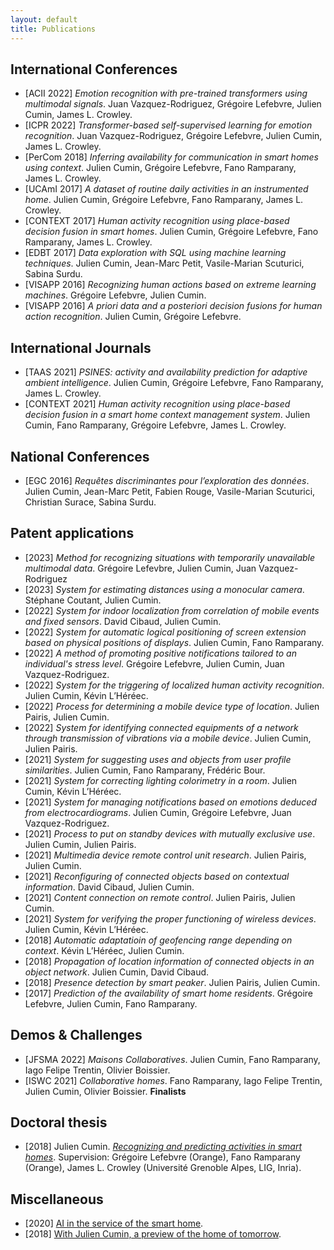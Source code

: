 ```yaml
---
layout: default
title: Publications
---
```


## International Conferences

- [ACII 2022] *Emotion recognition with pre-trained transformers using multimodal signals*. Juan Vazquez-Rodriguez, Grégoire Lefebvre, Julien Cumin, James L. Crowley.
- [ICPR 2022] *Transformer-based self-supervised learning for emotion recognition*. Juan Vazquez-Rodriguez, Grégoire Lefebvre, Julien Cumin, James L. Crowley.
- [PerCom 2018] *Inferring availability for communication in smart homes using context*. Julien Cumin, Grégoire Lefebvre, Fano Ramparany, James L. Crowley.
- [UCAmI 2017] *A dataset of routine daily activities in an instrumented home*. Julien Cumin, Grégoire Lefebvre, Fano Ramparany, James L. Crowley.
- [CONTEXT 2017] *Human activity recognition using place-based decision fusion in smart homes*. Julien Cumin, Grégoire Lefebvre, Fano Ramparany, James L. Crowley.
- [EDBT 2017] *Data exploration with SQL using machine learning techniques*. Julien Cumin, Jean-Marc Petit, Vasile-Marian Scuturici, Sabina Surdu.
- [VISAPP 2016] *Recognizing human actions based on extreme learning machines*. Grégoire Lefebvre, Julien Cumin.
- [VISAPP 2016] *A priori data and a posteriori decision fusions for human action recognition*. Julien Cumin, Grégoire Lefebvre.


## International Journals

- [TAAS 2021] *PSINES: activity and availability prediction for adaptive ambient intelligence*. Julien Cumin, Grégoire Lefebvre, Fano Ramparany, James L. Crowley.
- [CONTEXT 2021] *Human activity recognition using place-based decision fusion in a smart home context management system*. Julien Cumin, Fano Ramparany, Grégoire Lefebvre, James L. Crowley.


## National Conferences

- [EGC 2016] *Requêtes discriminantes pour l’exploration des données*. Julien Cumin, Jean-Marc Petit, Fabien Rouge, Vasile-Marian Scuturici, Christian Surace, Sabina Surdu.


## Patent applications

- [2023] *Method for recognizing situations with temporarily unavailable multimodal data*. Grégoire Lefevbre, Julien Cumin, Juan Vazquez-Rodriguez
- [2023] *System for estimating distances using a monocular camera*. Stéphane Coutant, Julien Cumin.
- [2022] *System for indoor localization from correlation of mobile events and fixed sensors*. David Cibaud, Julien Cumin.
- [2022] *System for automatic logical positioning of screen extension based on physical positions of displays*. Julien Cumin, Fano Ramparany.
- [2022] *A method of promoting positive notifications tailored to an individual's stress level*. Grégoire Lefebvre, Julien Cumin, Juan Vazquez-Rodriguez.
- [2022] *System for the triggering of localized human activity recognition*. Julien Cumin, Kévin L’Héréec.
- [2022] *Process for determining a mobile device type of location*. Julien Pairis, Julien Cumin.
- [2022] *System for identifying connected equipments of a network through transmission of vibrations via a mobile device*. Julien Cumin, Julien Pairis.
- [2021] *System for suggesting uses and objects from user profile similarities*. Julien Cumin, Fano Ramparany, Frédéric Bour.
- [2021] *System for correcting lighting colorimetry in a room*. Julien Cumin, Kévin L’Héréec.
- [2021] *System for managing notifications based on emotions deduced from electrocardiograms*. Julien Cumin, Grégoire Lefebvre, Juan Vazquez-Rodriguez.
- [2021] *Process to put on standby devices with mutually exclusive use*. Julien Cumin, Julien Pairis.
- [2021] *Multimedia device remote control unit research*. Julien Pairis, Julien Cumin.
- [2021] *Reconfiguring of connected objects based on contextual information*. David Cibaud, Julien Cumin.
- [2021] *Content connection on remote control*. Julien Pairis, Julien Cumin.
- [2021] *System for verifying the proper functioning of wireless devices*. Julien Cumin, Kévin L’Héréec.
- [2018] *Automatic adaptatioin of geofencing range depending on context*. Kévin L’Héréec, Julien Cumin.
- [2018] *Propagation of location information of connected objects in an object network*. Julien Cumin, David Cibaud.
- [2018] *Presence detection by smart peaker*. Julien Pairis, Julien Cumin.
- [2017] *Prediction of the availability of smart home residents*. Grégoire Lefebvre, Julien Cumin, Fano Ramparany.


## Demos & Challenges

- [JFSMA 2022] *Maisons Collaboratives*. Julien Cumin, Fano Ramparany, Iago Felipe Trentin, Olivier Boissier.
- [ISWC 2021] *Collaborative homes*. Fano Ramparany, Iago Felipe Trentin, Julien Cumin, Olivier Boissier. **Finalists**


## Doctoral thesis 

- [2018] Julien Cumin. [*Recognizing and predicting activities in smart homes*](https://www.theses.fr/2018GREAM071). Supervision: Grégoire Lefebvre (Orange), Fano Ramparany (Orange), James L. Crowley (Université Grenoble Alpes, LIG, Inria).


## Miscellaneous

- [2020] [AI in the service of the smart home](https://hellofuture.orange.com/en/ai-in-the-service-of-the-smart-home/).
- [2018] [With Julien Cumin, a preview of the home of tomorrow](https://hellofuture.orange.com/en/julien-cumin-preview-home-tomorrow/).
